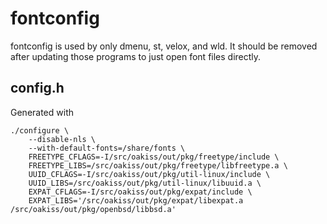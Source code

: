 # fontconfig

fontconfig is used by only dmenu, st, velox, and wld. It should be removed after
updating those programs to just open font files directly.

## config.h

Generated with

	./configure \
		--disable-nls \
		--with-default-fonts=/share/fonts \
		FREETYPE_CFLAGS=-I/src/oakiss/out/pkg/freetype/include \
		FREETYPE_LIBS=/src/oakiss/out/pkg/freetype/libfreetype.a \
		UUID_CFLAGS=-I/src/oakiss/out/pkg/util-linux/include \
		UUID_LIBS=/src/oakiss/out/pkg/util-linux/libuuid.a \
		EXPAT_CFLAGS=-I/src/oakiss/out/pkg/expat/include \
		EXPAT_LIBS='/src/oakiss/out/pkg/expat/libexpat.a /src/oakiss/out/pkg/openbsd/libbsd.a'
